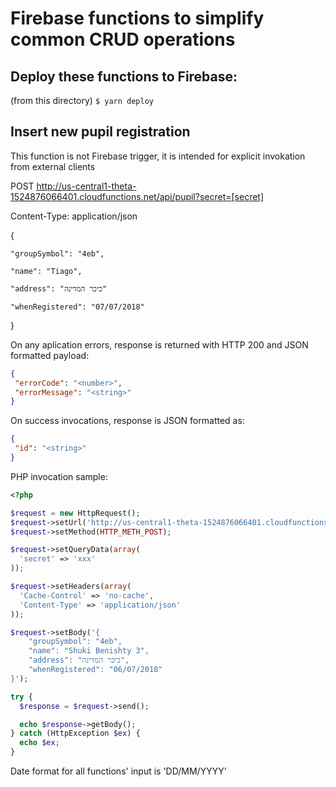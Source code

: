 # Firebase functions to simplify common CRUD operations

## Deploy these functions to Firebase:
(from this directory) <code>$ yarn deploy</code>

## Insert new pupil registration

This function is not Firebase trigger, it is intended for explicit invokation from external clients

POST http://us-central1-theta-1524876066401.cloudfunctions.net/api/pupil?secret=[secret]

Content-Type: application/json

{

	"groupSymbol": "4eb",
	
	"name": "Tiago",
	
	"address": "כיכר המדינה"
	
	"whenRegistered": "07/07/2018"
	
}

On any aplication errors, response is returned with HTTP 200 and JSON formatted payload:
```json
{
 "errorCode": "<number>",
 "errorMessage": "<string>"
}
```
On success invocations, response is JSON formatted as:
```json
{
 "id": "<string>"
}
```

PHP invocation sample:
```php
<?php

$request = new HttpRequest();
$request->setUrl('http://us-central1-theta-1524876066401.cloudfunctions.net/api/pupil');
$request->setMethod(HTTP_METH_POST);

$request->setQueryData(array(
  'secret' => 'xxx'
));

$request->setHeaders(array(
  'Cache-Control' => 'no-cache',
  'Content-Type' => 'application/json'
));

$request->setBody('{
	"groupSymbol": "4eb",
	"name": "Shuki Benishty 3",
	"address": "כיכר המדינה",
	"whenRegistered": "06/07/2018"
}');

try {
  $response = $request->send();

  echo $response->getBody();
} catch (HttpException $ex) {
  echo $ex;
}
```

Date format for all functions' input is 'DD/MM/YYYY'
